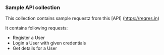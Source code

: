 ### Sample API collection
This collection contains sample requestz from this [API]
(https://reqres.in)

It contains following requests:

* Register a User
* Login a User with given credentials
* Get details for a User
